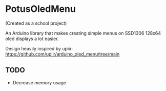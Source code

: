 # PotusOledMenu
(Created as a school project)

An Arduino library that makes creating simple menus on SSD1306 128x64 oled displays a lot easier. 

Design heavily inspired by upiir: https://github.com/upiir/arduino_oled_menu/tree/main

## TODO
- Decrease memory usage
